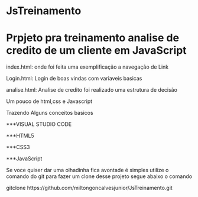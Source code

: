 # JsTreinamento

<h1>Prpjeto pra treinamento analise de credito de um cliente em JavaScript</h1>

<p>index.html: onde foi feita uma exemplificação a navegação de Link
<p>Login.html: Login de boas vindas com variaveis basicas 
<p>analise.html: Analise de credito  foi realizado uma estrutura de decisão 


<p>Um pouco de html,css e Javascript</p>
<p>Trazendo Alguns conceitos basicos  </p>

<p>***VISUAL STUDIO CODE</p>
<p>***HTML5</p>
<p>***CSS3</p>
<p>***JavaScript</p>


<p> Se voce quiser dar uma olhadinha fica avontade é simples utilize o comando do git para fazer um clone desse projeto segue abaixo o comando</p>
gitclone https://github.com/miltongoncalvesjunior/JsTreinamento.git
